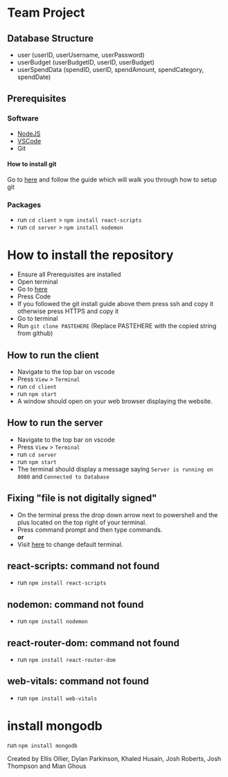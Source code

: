 # Team Project

## Database Structure
* user (userID, userUsername, userPassword)
* userBudget (userBudgetID, userID, userBudget)
* userSpendData (spendID, userID, spendAmount, spendCategory, spendDate)

## Prerequisites
### Software
* [NodeJS](https://nodejs.org/en)
* [VSCode](https://code.visualstudio.com/)
* Git

#### How to install git
Go to [here](https://www.theodinproject.com/lessons/foundations-setting-up-git) and follow the guide which will walk you through how to setup git

### Packages
* run `cd client` > `npm install react-scripts`
* run `cd server` > `npm install nodemon`

# How to install the repository
* Ensure all Prerequisites are installed
* Open terminal
* Go to [here](https://github.com/EllisOllier/team-project)
* Press Code
* If you followed the git install guide above them press ssh and copy it otherwise press HTTPS and copy it
* Go to terminal
* Run `git clone PASTEHERE` (Replace PASTEHERE with the copied string from github)

## How to run the client

* Navigate to the top bar on vscode
* Press `View` > `Terminal`
* run `cd client`
* run `npm start`
* A window should open on your web browser displaying the website.

## How to run the server

* Navigate to the top bar on vscode
* Press `View` > `Terminal`
* run `cd server`
* run `npm start`
* The terminal should display a message saying `Server is running on 8080` and `Connected to Database`

## Fixing "file is not digitally signed"

* On the terminal press the drop down arrow next to powershell and the plus located on the top right of your terminal.
* Press command prompt and then type commands.
<br/> **or**
* Visit [here](https://stackoverflow.com/questions/44435697/change-the-default-terminal-in-visual-studio-code) to change default terminal.

## react-scripts: command not found
* run `npm install react-scripts`

## nodemon: command not found
* run `npm install nodemon`

## react-router-dom: command not found 
* run `npm install react-router-dom`

## web-vitals: command not found
* run `npm install web-vitals`

# install mongodb
run `npm install mongodb`

Created by Ellis Ollier, Dylan Parkinson, Khaled Husain, Josh Roberts, Josh Thompson and Mian Ghous
